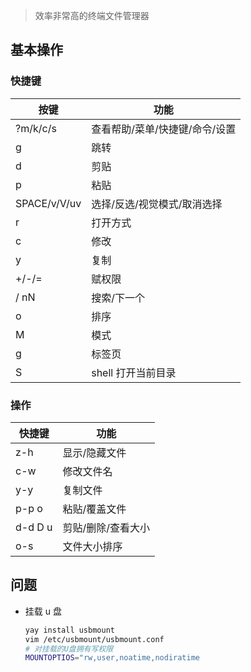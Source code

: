 <!--
title: Ranger
sort:
-->

> 效率非常高的终端文件管理器

## 基本操作

### 快捷键

| 按键         | 功能                           |
| ------------ | ------------------------------ |
| ?m/k/c/s     | 查看帮助/菜单/快捷键/命令/设置 |
| g            | 跳转                           |
| d            | 剪贴                           |
| p            | 粘贴                           |
| SPACE/v/V/uv | 选择/反选/视觉模式/取消选择    |
| r            | 打开方式                       |
| c            | 修改                           |
| y            | 复制                           |
| +/-/=        | 赋权限                         |
| / nN         | 搜索/下一个                    |
| o            | 排序                           |
| M            | 模式                           |
| g            | 标签页                         |
| S            | shell 打开当前目录             |

### 操作

| 快捷键  | 功能               |
| ------- | ------------------ |
| z-h     | 显示/隐藏文件      |
| c-w     | 修改文件名         |
| y-y     | 复制文件           |
| p-p o   | 粘贴/覆盖文件      |
| d-d D u | 剪贴/删除/查看大小 |
| o-s     | 文件大小排序       |

## 问题

- 挂载 u 盘

  ```bash
  yay install usbmount
  vim /etc/usbmount/usbmount.conf
  # 对挂载的U盘拥有写权限
  MOUNTOPTIOS="rw,user,noatime,nodiratime
  ```
